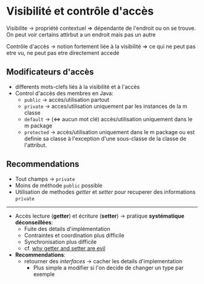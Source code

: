 # Visibilité et contrôle d'accès

Visibilite $\rightarrow$ propriété contextuel $\Rightarrow$ dépendante de l'endroit ou on se trouve. On peut voir certains attirbut a un endroit mais pas un autre

Contrôle d'accès $\rightarrow$ notion fortement liée à la visibilité $\Rightarrow$ ce qui ne peut pas etre vu, ne peut pas etre directement accedé

## Modificateurs d'accès

- differents mots-clefs liés à la visibilité et à l'accès
- Control d'accès des membres en Java:
  - `public` $\rightarrow$ accès/utilisation partout
  - `private` $\rightarrow$ acces/utilisation uniquement par les instances de la m classe
  - `default` $\rightarrow$ ($\iff$ aucun mot clé) accès/utilisation uniquement dans le m package
  - `protected` $\rightarrow$ accès/utilisation uniquement dans le m package ou est definie sa classe à l'exception d'une sous-classe de la classe de l'attribut.

## **Recommendations**

- Tout champs $\rightarrow$ `private`
- Moins de méthode `public` possible
- Utilisation de methodes _getter_ et _setter_ pour recuperer des informations `private`

---

- Accès lecture (**getter**) et écriture (**setter**) $\rightarrow$ pratique **systématique déconseillées**:
  - Fuite des détails d'implémentation
  - Contraintes et coordination plus difficile
  - Synchronisation plus difficile
  - cf. [why getter and setter are evil](https://web.archive.org/web/20200729073721/https://www.infoworld.com/article/2073723/why-getter-and-setter-methods-are-evil.html)
- **Recommendations**:
  - retourner des _interfaces_ $\rightarrow$ cacher les details d'implementation
    - Plus simple a modifier si l'on decide de changer un type par exemple
